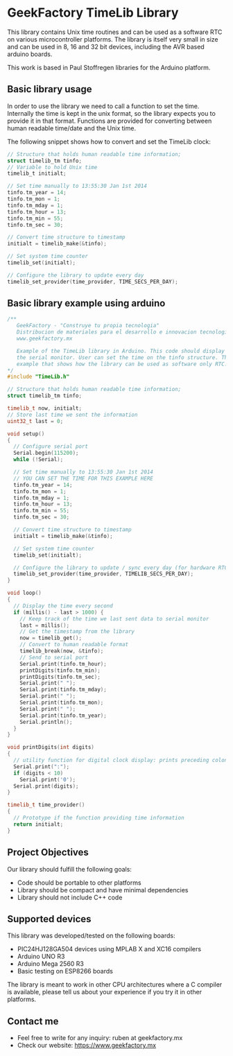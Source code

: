# GeekFactory TimeLib Library #

This library contains Unix time routines and can be used as a software RTC on various microcontroller platforms. The library is itself very small in size and can be used in 8, 16 and 32 bit devices, including the AVR based arduino boards.

This work is based in Paul Stoffregen libraries for the Arduino platform.

## Basic library usage ##

In order to use the library we need to call a function to set the time. Internally the time is kept in the unix format, so the library expects you to provide it in that format. Functions are provided for converting between human readable time/date and the Unix time.

The following snippet shows how to convert and set the TimeLib clock:

```c
// Structure that holds human readable time information;
struct timelib_tm tinfo;
// Variable to hold Unix time
timelib_t initialt;

// Set time manually to 13:55:30 Jan 1st 2014
tinfo.tm_year = 14;
tinfo.tm_mon = 1;
tinfo.tm_mday = 1;
tinfo.tm_hour = 13;
tinfo.tm_min = 55;
tinfo.tm_sec = 30;

// Convert time structure to timestamp
initialt = timelib_make(&tinfo);

// Set system time counter
timelib_set(initialt);

// Configure the library to update every day
timelib_set_provider(time_provider, TIME_SECS_PER_DAY);
```

## Basic library example using arduino ##

```cpp
/**
   GeekFactory - "Construye tu propia tecnologia"
   Distribucion de materiales para el desarrollo e innovacion tecnologica
   www.geekfactory.mx

   Example of the TimeLib library in Arduino. This code should display the time on
   the serial monitor. User can set the time on the tinfo structure. This is a basic
   example that shows how the library can be used as software only RTC.
*/
#include "TimeLib.h"

// Structure that holds human readable time information;
struct timelib_tm tinfo;

timelib_t now, initialt;
// Store last time we sent the information
uint32_t last = 0;

void setup()
{
  // Configure serial port
  Serial.begin(115200);
  while (!Serial);

  // Set time manually to 13:55:30 Jan 1st 2014
  // YOU CAN SET THE TIME FOR THIS EXAMPLE HERE
  tinfo.tm_year = 14;
  tinfo.tm_mon = 1;
  tinfo.tm_mday = 1;
  tinfo.tm_hour = 13;
  tinfo.tm_min = 55;
  tinfo.tm_sec = 30;

  // Convert time structure to timestamp
  initialt = timelib_make(&tinfo);

  // Set system time counter
  timelib_set(initialt);

  // Configure the library to update / sync every day (for hardware RTC)
  timelib_set_provider(time_provider, TIMELIB_SECS_PER_DAY);
}

void loop()
{
  // Display the time every second
  if (millis() - last > 1000) {
    // Keep track of the time we last sent data to serial monitor
    last = millis();
    // Get the timestamp from the library
    now = timelib_get();
    // Convert to human readable format
    timelib_break(now, &tinfo);
    // Send to serial port
    Serial.print(tinfo.tm_hour);
    printDigits(tinfo.tm_min);
    printDigits(tinfo.tm_sec);
    Serial.print(" ");
    Serial.print(tinfo.tm_mday);
    Serial.print(" ");
    Serial.print(tinfo.tm_mon);
    Serial.print(" ");
    Serial.print(tinfo.tm_year);
    Serial.println();
  }
}

void printDigits(int digits)
{
  // utility function for digital clock display: prints preceding colon and leading 0
  Serial.print(":");
  if (digits < 10)
    Serial.print('0');
  Serial.print(digits);
}

timelib_t time_provider()
{
  // Prototype if the function providing time information
  return initialt;
}
```

## Project Objectives ##

Our library should fulfill the following goals:

* Code should be portable to other platforms
* Library should be compact and have minimal dependencies
* Library should not include C++ code

## Supported devices ##

This library was developed/tested on the following boards:

* PIC24HJ128GA504 devices using MPLAB X and XC16 compilers
* Arduino UNO R3
* Arduino Mega 2560 R3
* Basic testing on ESP8266 boards

The library is meant to work in other CPU architectures where a C compiler is available, please tell us about your experience if you try it in other platforms.

## Contact me ##

* Feel free to write for any inquiry: ruben at geekfactory.mx
* Check our website: <https://www.geekfactory.mx>
